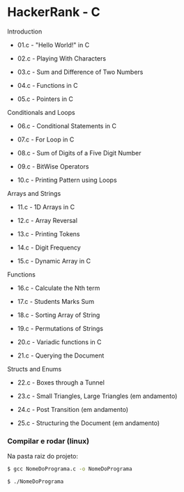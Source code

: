 # HackerRank - C

Introduction

- 01.c - "Hello World!" in C

- 02.c - Playing With Characters

- 03.c - Sum and Difference of Two Numbers

- 04.c - Functions in C

- 05.c - Pointers in C

Conditionals and Loops

- 06.c - Conditional Statements in C

- 07.c - For Loop in C

- 08.c - Sum of Digits of a Five Digit Number

- 09.c - BitWise Operators

- 10.c - Printing Pattern using Loops

Arrays and Strings

- 11.c - 1D Arrays in C

- 12.c - Array Reversal

- 13.c - Printing Tokens

- 14.c - Digit Frequency

- 15.c - Dynamic Array in C

Functions

- 16.c - Calculate the Nth term

- 17.c - Students Marks Sum

- 18.c - Sorting Array of String

- 19.c - Permutations of Strings

- 20.c - Variadic functions in C

- 21.c - Querying the Document

Structs and Enums

- 22.c - Boxes through a Tunnel

- 23.c - Small Triangles, Large Triangles (em andamento)

- 24.c - Post Transition (em andamento)

- 25.c - Structuring the Document (em andamento)

### Compilar e rodar (linux)

Na pasta raiz do projeto:

```bash
$ gcc NomeDoPrograma.c -o NomeDoPrograma

$ ./NomeDoPrograma
```